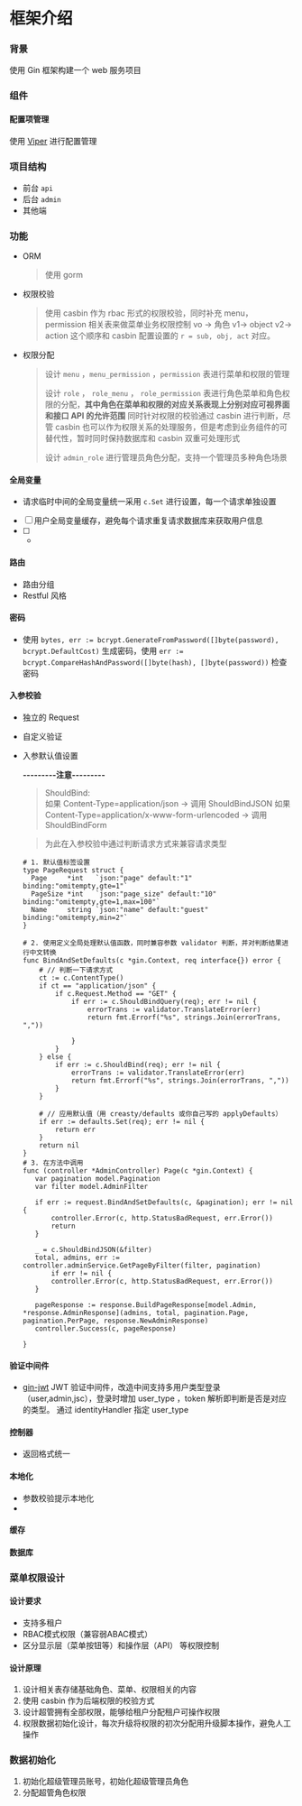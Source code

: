 
# 框架介绍
### 背景

使用 Gin 框架构建一个 web 服务项目


### 组件

#### 配置项管理

使用 [Viper](https://github.com/spf13/viper) 进行配置管理

### 项目结构
 * 前台 `api`
 * 后台 `admin`
 * 其他端

### 功能
 * ORM
   > 使用 gorm
 * 权限校验 
   > 使用 casbin 作为 rbac 形式的权限校验，同时补充 menu，permission 相关表来做菜单业务权限控制
   > vo -> 角色 v1-> object v2-> action  这个顺序和 casbin 配置设置的 `r = sub, obj, act` 对应。
   
 * 权限分配
   >设计 `menu` ，`menu_permission` ，`permission` 表进行菜单和权限的管理
   > 
   >设计 `role` ， `role_menu` ， `role_permission` 表进行角色菜单和角色权限的分配，**其中角色在菜单和权限的对应关系表现上分别对应可视界面和接口 API 的允许范围**
   > 同时针对权限的校验通过 casbin 进行判断，尽管 casbin 也可以作为权限关系的处理服务，但是考虑到业务组件的可替代性，暂时同时保持数据库和 casbin 双重可处理形式
   > 
   >设计 `admin_role` 进行管理员角色分配，支持一个管理员多种角色场景


#### 全局变量

* 请求临时中间的全局变量统一采用 `c.Set` 进行设置，每一个请求单独设置  

- [ ] 用户全局变量缓存，避免每个请求重复请求数据库来获取用户信息
- [ ] -

#### 路由
 * 路由分组
 * Restful 风格

#### 密码
 * 使用 `bytes, err := bcrypt.GenerateFromPassword([]byte(password), bcrypt.DefaultCost)` 生成密码，使用 `err := bcrypt.CompareHashAndPassword([]byte(hash), []byte(password))` 检查密码

#### 入参校验
 * 独立的 Request 
 * 自定义验证
 * 入参默认值设置
   
    **---------注意---------**
    >ShouldBind:   
     如果 Content-Type=application/json → 调用 ShouldBindJSON 
     如果 Content-Type=application/x-www-form-urlencoded → 调用 ShouldBindForm
 
    >为此在入参校验中通过判断请求方式来兼容请求类型

    ```aiignore
    # 1. 默认值标签设置
    type PageRequest struct {
      Page     *int   `json:"page" default:"1" binding:"omitempty,gte=1"`
      PageSize *int   `json:"page_size" default:"10" binding:"omitempty,gte=1,max=100"`
      Name     string `json:"name" default:"guest" binding:"omitempty,min=2"`
    }
     
    # 2. 使用定义全局处理默认值函数，同时兼容参数 validator 判断，并对判断结果进行中文转换
    func BindAndSetDefaults(c *gin.Context, req interface{}) error {
        # // 判断一下请求方式
        ct := c.ContentType()
        if ct == "application/json" {
            if c.Request.Method == "GET" {
                if err := c.ShouldBindQuery(req); err != nil {
                    errorTrans := validator.TranslateError(err)
                    return fmt.Errorf("%s", strings.Join(errorTrans, ","))
    
                }
            }
        } else {
            if err := c.ShouldBind(req); err != nil {
                errorTrans := validator.TranslateError(err)
                return fmt.Errorf("%s", strings.Join(errorTrans, ","))
            }
        }
    
        # // 应用默认值（用 creasty/defaults 或你自己写的 applyDefaults）
        if err := defaults.Set(req); err != nil {
            return err
        }
        return nil
    }
    # 3. 在方法中调用
    func (controller *AdminController) Page(c *gin.Context) {
       var pagination model.Pagination
       var filter model.AdminFilter
        
       if err := request.BindAndSetDefaults(c, &pagination); err != nil {
           controller.Error(c, http.StatusBadRequest, err.Error())
           return
       }
        
       _ = c.ShouldBindJSON(&filter)
       total, admins, err := controller.adminService.GetPageByFilter(filter, pagination)
           if err != nil {
           controller.Error(c, http.StatusBadRequest, err.Error())
       }
        
       pageResponse := response.BuildPageResponse[model.Admin, *response.AdminResponse](admins, total, pagination.Page, pagination.PerPage, response.NewAdminResponse)
       controller.Success(c, pageResponse)
        
    }

    ```

#### 验证中间件
 * [gin-jwt](https://github.com/appleboy/gin-jwt) JWT 验证中间件，改造中间支持多用户类型登录（user,admin,jsc），登录时增加 user_type ，token 解析即判断是否是对应的类型。
通过 identityHandler 指定 user_type

#### 控制器
 * 返回格式统一

#### 本地化
 * 参数校验提示本地化
 * 

#### 缓存


#### 数据库


### 菜单权限设计

#### 设计要求
* 支持多租户
* RBAC模式权限（兼容弱ABAC模式）
* 区分显示层（菜单按钮等）和操作层（API） 等权限控制

#### 设计原理

1. 设计相关表存储基础角色、菜单、权限相关的内容
2. 使用 casbin 作为后端权限的校验方式
3. 设计超管拥有全部权限，能够给租户分配租户可操作权限
4. 权限数据初始化设计，每次升级将权限的初次分配用升级脚本操作，避免人工操作

### 数据初始化

1. 初始化超级管理员账号，初始化超级管理员角色
2. 分配超管角色权限


